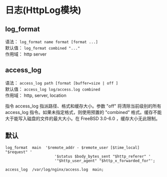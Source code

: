 # 日志(HttpLog模块)

log_format
----------
语法： `log_format name format [format ...]` <br>
默认值： `log_format combined "..."` <br>
作用域： http server <br>

access_log
----------
语法： `access_log path [format [buffer=size | off ]`<br>
默认值： `access_log log/access.log combined` <br>
作用域： http, server, location <br>

指令 access_log 指派路径、格式和缓存大小。参数 "off" 将清除当前级别的所有 access_log 指令。如果未指定格式，则使用预置的 "combined" 格式。缓存不能大于能写入磁盘的文件的最大大小。在 FreeBSD 3.0-6.0 ，缓存大小无此限制。


默认
---
```
log_format  main  '$remote_addr - $remote_user [$time_local] "$request" '
                      '$status $body_bytes_sent "$http_referer" '
                      '"$http_user_agent" "$http_x_forwarded_for"';

access_log  /var/log/nginx/access.log  main;
```
